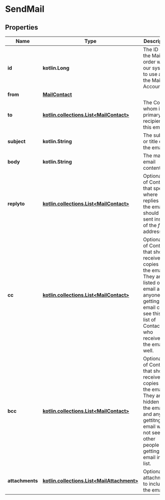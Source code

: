 
# SendMail

## Properties
Name | Type | Description | Notes
------------ | ------------- | ------------- | -------------
**id** | **kotlin.Long** | The ID of the Mail order within our system to use as the Mail Account. | 
**from** | [**MailContact**](MailContact.md) |  | 
**to** | [**kotlin.collections.List&lt;MailContact&gt;**](MailContact.md) | The Contact whom is the primary recipient of this email. | 
**subject** | **kotlin.String** | The subject or title of the email | 
**body** | **kotlin.String** | The main email contents. | 
**replyto** | [**kotlin.collections.List&lt;MailContact&gt;**](MailContact.md) | Optional list of Contacts that specify where replies to the email should be sent instead of the _from_ address. |  [optional]
**cc** | [**kotlin.collections.List&lt;MailContact&gt;**](MailContact.md) | Optional list of Contacts that should receive copies of the email.  They are listed on the email and anyone getting the email can see this full list of Contacts who received the email as well. |  [optional]
**bcc** | [**kotlin.collections.List&lt;MailContact&gt;**](MailContact.md) | Optional list of Contacts that should receive copies of the email.  They are hidden on the email and anyone gettitng the email would not see the other people getting the email in this list. |  [optional]
**attachments** | [**kotlin.collections.List&lt;MailAttachment&gt;**](MailAttachment.md) | Optional file attachments to include in the email |  [optional]



